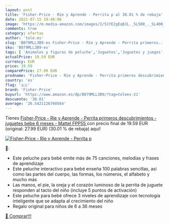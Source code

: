 ```yaml
---
layout: post
title: 'Fisher-Price - Ríe y Aprende - Perrita p al 30.01 % de rebaja'
date: 2021-07-15 19:48:08
image: 'https://m.media-amazon.com/images/I/51YE2gEq8JL._SL500_._SL400_.jpg'
comments: true
category: ofertas
author: 'tole.es'
slug: 'B079MLL3B9-es Fisher-Price - Ríe y Aprende - Perrita primeros...'
sku: 'B079MLL3B9-es'
tags: [ 'Animales y figuras de peluche','Juguetes','Juguetes y juegos','Peluches','bebe','fisher-price', ]
actualPrice: 19.59 EUR
currency: EUR
price: 19.59
comparePrice: 27.99 EUR
prodname: 'Fisher-Price - Ríe y Aprende - Perrita primeros descubrimientos - juguetes bebe 6 meses -  Mattel FPP55 '
country: 'es'
flag: '🇪🇸'
brand: 'Fisher-Price'
buyurl: 'https://www.amazon.es/dp/B079MLL3B9/?tag=tolees-21'
descuento: '30.01'
average: '26.5421126760564'
---
```


Tienes [Fisher-Price - Ríe y Aprende - Perrita primeros descubrimientos - juguetes bebe 6 meses -  Mattel FPP55 ](https://www.amazon.es/dp/B079MLL3B9/?tag=tolees-21) con precio final de  19.59 EUR (original: 27.99 EUR) (30.01 %  de rebaja) aqui!

[![Fisher-Price - Ríe y Aprende - Perrita p](https://m.media-amazon.com/images/I/51YE2gEq8JL._SL500_._SL400_.jpg)](https://www.amazon.es/dp/B079MLL3B9/?tag=tolees-21)

🔎:

- Este peluche para bebé emite más de 75 canciones, melodías y frases de aprendizaje
- Este peluche interactivo para bebé enseña 100 palabras sencillas, así como las partes del cuerpo, las formas, los números, el alfabeto y mucho más
- Las manos, el pie, la oreja y el corazón luminoso de la perrita de juguete responden al tacto del niño (incluye 5 puntos de activación)
- Este peluche para bebé ofrece 3 niveles de aprendizaje con tecnología inteligente que se adapta al crecimiento del niño
- Regalo original para niños de 6 a 36 meses

[🛒 Comprar!!!](https://www.amazon.es/dp/B079MLL3B9/?tag=tolees-21)
